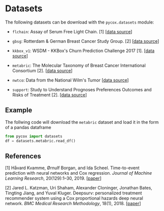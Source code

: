 # Datasets

The following datasets can be download with the `pycox.datasets` module:

- `flchain`: Assay of Serum Free Light Chain. \[1\] \[[data source](https://github.com/vincentarelbundock/Rdatasets)\]
  
- `gbsg`: Rotterdam & German Breast Cancer Study Group. \[2\] \[[data source](https://github.com/jaredleekatzman/DeepSurv/tree/master/experiments/data)\]

- `kkbox_v1`: WSDM - KKBox's Churn Prediction Challenge 2017 \[1\]. \[[data source](https://www.kaggle.com/c/kkbox-churn-prediction-challenge/data)\]

- `metabric`: The Molecular Taxonomy of Breast Cancer International Consortium \[2\]. \[[data source](https://github.com/jaredleekatzman/DeepSurv/tree/master/experiments/data)\]

- `nwtco`: Data from the National Wilm's Tumor \[[data source](https://github.com/vincentarelbundock/Rdatasets)\]

- `support`: Study to Understand Prognoses Preferences Outcomes and Risks of Treatment \[2\]. \[[data source](https://github.com/jaredleekatzman/DeepSurv/tree/master/experiments/data)\]


## Example
The follwing code will download the `metabric` dataset and load it in the form of a pandas dataframe

```python
from pycox import datasets
df = datasets.metabric.read_df()
```
## References 

  \[1\] Håvard Kvamme, Ørnulf Borgan, and Ida Scheel. Time-to-event prediction with neural networks and Cox regression. *Journal of Machine Learning Research*, 20(129):1–30, 2019. \[[paper](http://jmlr.org/papers/v20/18-424.html)\]

  \[2\] Jared L. Katzman, Uri Shaham, Alexander Cloninger, Jonathan Bates, Tingting Jiang, and Yuval Kluger. Deepsurv: personalized treatment recommender system using a Cox proportional hazards deep neural network. *BMC Medical Research Methodology*, 18(1), 2018. \[[paper](https://bmcmedresmethodol.biomedcentral.com/articles/10.1186/s12874-018-0482-1)\]
